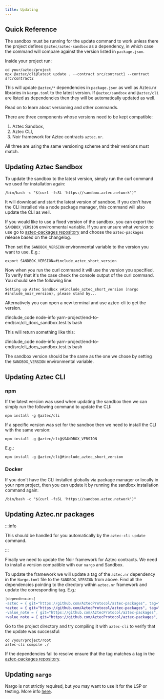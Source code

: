 ```yaml
---
title: Updating
---
```


## Quick Reference

The sandbox must be running for the update command to work unless there the project defines `@aztec/aztec-sandbox` as a dependency, in which case the command will compare against the version listed in `package.json`.

Inside your project run:

```shell
cd your/aztec/project
npx @aztec/cli@latest update . --contract src/contract1 --contract src/contract2
```

This will update `@aztec/*` dependencies in `package.json` as well as Aztec.nr libraries in `Nargo.toml` to the latest version. If `@aztec/sandbox` and `@aztec/cli` are listed as dependencies then they will be automatically updated as well.

Read on to learn about versioning and other commands.

There are three components whose versions need to be kept compatible:

1. Aztec Sandbox,
2. Aztec CLI,
3. Noir framework for Aztec contracts `aztec.nr`.

All three are using the same versioning scheme and their versions must match.

## Updating Aztec Sandbox

To update the sandbox to the latest version, simply run the curl command we used for installation again:

```shell
/bin/bash -c "$(curl -fsSL 'https://sandbox.aztec.network')"
```

It will download and start the latest version of sandbox. If you don't have the CLI installed via a node package manager, this command will also update the CLI as well.

If you would like to use a fixed version of the sandbox, you can export the `SANDBOX_VERSION` environmental variable.
If you are unsure what version to use go to [aztec-packages repository](https://github.com/AztecProtocol/aztec-packages/releases) and choose the `aztec-packages` release based on the changelog.

Then set the `SANDBOX_VERSION` environmental variable to the version you want to use. E.g.:

```shell
export SANDBOX_VERSION=#include_aztec_short_version
```

Now when you run the curl command it will use the version you specified.
To verify that it's the case check the console output of the curl command.
You should see the following line:

```
Setting up Aztec Sandbox v#include_aztec_short_version (nargo #include_noir_version), please stand by...
```

Alternatively you can open a new terminal and use aztec-cli to get the version.

#include_code node-info yarn-project/end-to-end/src/cli_docs_sandbox.test.ts bash

This will return something like this:

#include_code node-info yarn-project/end-to-end/src/cli_docs_sandbox.test.ts bash

The sandbox version should be the same as the one we chose by setting the `SANDBOX_VERSION` environmental variable.

## Updating Aztec CLI

### npm

If the latest version was used when updating the sandbox then we can simply run the following command to update the CLI:

```shell
npm install -g @aztec/cli
```

If a specific version was set for the sandbox then we need to install the CLI with the same version:

```shell
npm install -g @aztec/cli@$SANDBOX_VERSION
```

E.g.:

```shell
npm install -g @aztec/cli@#include_aztec_short_version
```

### Docker

If you don't have the CLI installed globally via package manager or locally in your npm project, then you can update it by running the sandbox installation command again:

```shell
/bin/bash -c "$(curl -fsSL 'https://sandbox.aztec.network')"
```

## Updating Aztec.nr packages

:::info

This should be handled for you automatically by the `aztec-cli update` command.

:::

Finally we need to update the Noir framework for Aztec contracts.
We need to install a version compatible with our `nargo` and Sandbox.

To update the framework we will update a tag of the `aztec.nr` dependency in the `Nargo.toml` file to the `SANDBOX_VERSION` from above.
Find all the dependencies pointing to the directory within `aztec.nr` framework and update the corresponding tag.
E.g.:

```diff
[dependencies]
-aztec = { git="https://github.com/AztecProtocol/aztec-packages", tag="aztec-packages-v0.7.5", directory="yarn-project/aztec-nr/aztec" }
+aztec = { git="https://github.com/AztecProtocol/aztec-packages", tag="#include_aztec_version", directory="yarn-project/aztec-nr/aztec" }
-value_note = { git="https://github.com/AztecProtocol/aztec-packages", tag="aztec-packages-v0.7.5", directory="yarn-project/aztec-nr/value-note" }
+value_note = { git="https://github.com/AztecProtocol/aztec-packages", tag="#include_aztec_version", directory="yarn-project/aztec-nr/value-note" }
```

Go to the project directory and try compiling it with `aztec-cli` to verify that the update was successful:

```shell
cd /your/project/root
aztec-cli compile ./
```

If the dependencies fail to resolve ensure that the tag matches a tag in the [aztec-packages repository](https://github.com/AztecProtocol/aztec-packages/tags).

## Updating `nargo`

Nargo is not strictly required, but you may want to use it for the LSP or testing. More info [here](./getting_started/aztecnr-getting-started.md#install-nargo-recommended).

<InstallNargoInstructions />
